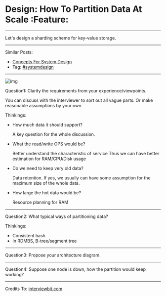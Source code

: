 # Design: How To Partition Data At Scale     :Feature:


---

Let's design a sharding scheme for key-value storage.  

---

Similar Posts:  
-   [Concepts For System Design](https://architect.dennyzhang.com/design-concept)
-   Tag: [#systemdesign](https://architect.dennyzhang.com/tag/systemdesign)

---

![img](//raw.githubusercontent.com/DennyZhang/challenges-leetcode-interesting/master/images/design/partition_data.png)  

Question1: Clarity the requirements from your experience/viewpoints.  

You can discuss with the interviewer to sort out all vague parts. Or make reasonable assumptions by your own.  

Thinkings:  
-   How much data it should support?

    A key question for the whole discussion.

-   What the read/write OPS would be?

    Better understand the characteristic of service
    Thus we can have better estimation for RAM/CPU/Disk usage

-   Do we need to keep very old data?

    Data retention. If yes, we usually can have some assumption for the maximum size of the whole data.

-   How large the hot data would be?

    Resource planning for RAM

---

Question2: What typical ways of partitioning data?  

Thinkings:  
-   Consistent hash
-   In RDMBS, B-tree/segment tree

---

Question3: Propose your architecture diagram.  

---

Question4: Suppose one node is down, how the partition would keep working?  

---

Credits To: [interviewbit.com](https://www.interviewbit.com/problems/sharding-a-database/)